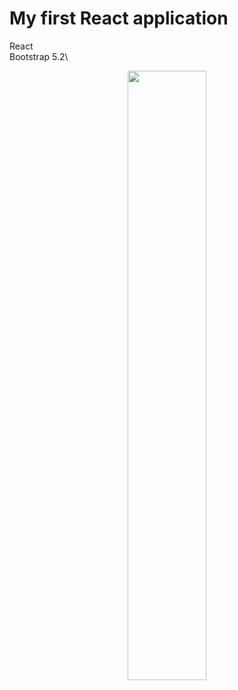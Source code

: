 # My first React application

React\
Bootstrap 5.2\

<p align="center">
<img src="https://i.imgur.com/hnRpasm.png" width="50%">
</p>
